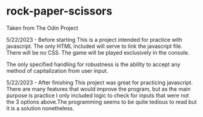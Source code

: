 # rock-paper-scissors
Taken from The Odin Project

5/22/2023 - Before starting
This is a project intended for practice with javascript. The only HTML included will serve to link the javascript file. There will be no CSS. The game will be played exclusively in the console.

The only specified handling for robustness is the ability to accept any method of capitalization from user input.

5/22/2023 - After finishing
This project was great for practicing javascript. There are many features that would improve the program, but as the main purpose is practice I only included logic to check for inputs that were not the 3 options above.The programming seems to be quite tedious to read but it is a solution nonetheless.